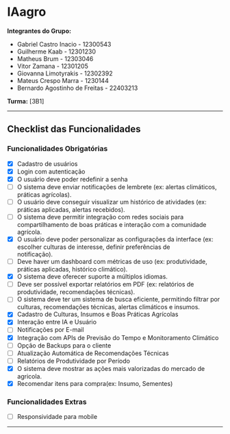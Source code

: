 # IAagro

**Integrantes do Grupo:**
- Gabriel Castro Inacio - 12300543
- Guilherme Kaab - 12301230
- Matheus Brum - 12303046
- Vitor Zamana - 12301205
- Giovanna Limotyrakis - 12302392
- Mateus Crespo Marra - 1230144
- Bernardo Agostinho de Freitas - 22403213

**Turma:** [3B1] 

---

## Checklist das Funcionalidades

### Funcionalidades Obrigatórias
- [x] Cadastro de usuários
- [x] Login com autenticação
- [x] O usuário deve poder redefinir a senha
- [ ] O sistema deve enviar notificações de lembrete (ex: alertas climáticos, práticas agrícolas).
- [ ] O usuário deve conseguir visualizar um histórico de atividades (ex: práticas aplicadas, alertas recebidos).
- [ ] O sistema deve permitir integração com redes sociais para compartilhamento de boas práticas e interação com a comunidade     
      agrícola.
- [x] O usuário deve poder personalizar as configurações da interface (ex: escolher culturas de interesse, definir preferências de     
      notificação).
- [ ] Deve haver um dashboard com métricas de uso (ex: produtividade, práticas aplicadas, histórico climático).
- [x] O sistema deve oferecer suporte a múltiplos idiomas.
- [ ] Deve ser possível exportar relatórios em PDF (ex: relatórios de produtividade, recomendações técnicas).
- [ ] O sistema deve ter um sistema de busca eficiente, permitindo filtrar por culturas, recomendações técnicas, alertas climáticos e 
      insumos.
- [x] Cadastro de Culturas, Insumos e Boas Práticas Agrícolas
- [x]  Interação entre IA e Usuário
- [ ]  Notificações por E-mail
- [x]  Integração com APIs de Previsão do Tempo e Monitoramento Climático
- [ ]  Opção de Backups para o cliente
- [ ]  Atualização Automática de Recomendações Técnicas
- [ ]  Relatórios de Produtividade por Período
- [x]  O sistema deve mostrar as ações mais valorizadas do mercado de agricola.
- [x]  Recomendar itens para compra(ex: Insumo, Sementes)
### Funcionalidades Extras

- [ ] Responsividade para mobile

---

